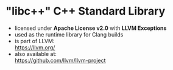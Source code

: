 # "libc++" C++ Standard Library

- licensed under **Apache License v2.0** with **LLVM Exceptions**
- used as the runtime library for Clang builds
- is part of LLVM: \
  https://llvm.org/
- also available at: \
  https://github.com/llvm/llvm-project
